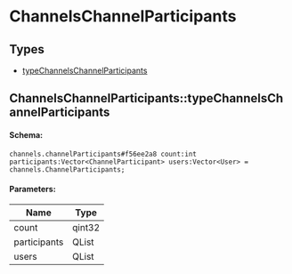 # ChannelsChannelParticipants

## Types

* [typeChannelsChannelParticipants](#channelschannelparticipantstypechannelschannelparticipants)

## ChannelsChannelParticipants::typeChannelsChannelParticipants

#### Schema:

`channels.channelParticipants#f56ee2a8 count:int participants:Vector<ChannelParticipant> users:Vector<User> = channels.ChannelParticipants;`

#### Parameters:

|Name|Type|
|----|----|
|count|qint32|
|participants|QList<ChannelParticipant>|
|users|QList<User>|


